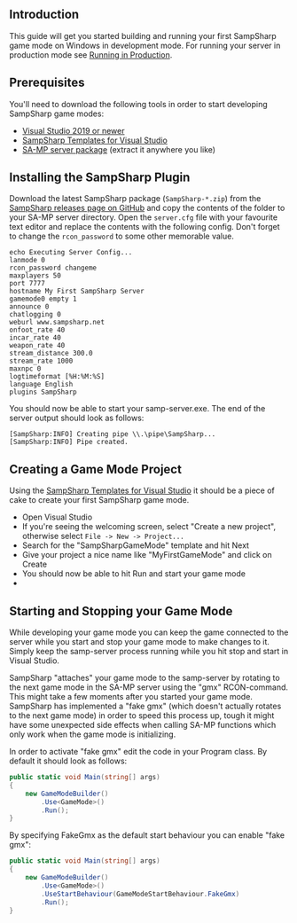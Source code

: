 Introduction
------------
This guide will get you started building and running your first SampSharp game
mode on Windows in development mode. For running your server in production mode
see [Running in Production](running-in-production).


Prerequisites
-------------
You'll need to download the following tools in order to start developing
SampSharp game modes:

- [Visual Studio 2019 or newer](https://visualstudio.microsoft.com/downloads/)
- [SampSharp Templates for Visual Studio][templates]
- [SA-MP server package](https://www.sa-mp.com/download.php) 
(extract it anywhere you like)



Installing the SampSharp Plugin
-------------------------------
Download the latest SampSharp package (`SampSharp-*.zip`) from the
[SampSharp releases page on GitHub](https://github.com/ikkentim/SampSharp/releases/tag/0.8.0) 
and copy the contents of the folder to your SA-MP server directory. Open the 
`server.cfg` file with your favourite text editor and replace the contents with
the following config. Don't forget to change the `rcon_password` to some other
memorable value.

```
echo Executing Server Config...
lanmode 0
rcon_password changeme
maxplayers 50
port 7777
hostname My First SampSharp Server
gamemode0 empty 1
announce 0
chatlogging 0
weburl www.sampsharp.net
onfoot_rate 40
incar_rate 40
weapon_rate 40
stream_distance 300.0
stream_rate 1000
maxnpc 0
logtimeformat [%H:%M:%S]
language English
plugins SampSharp
```

You should now be able to start your samp-server.exe. The end of the server
output should look as follows:

```
[SampSharp:INFO] Creating pipe \\.\pipe\SampSharp...
[SampSharp:INFO] Pipe created.
```

Creating a Game Mode Project
----------------------------
Using the [SampSharp Templates for Visual Studio][templates] it should be a
piece of cake to create your first SampSharp game mode.

- Open Visual Studio
- If you're seeing the welcoming screen, select "Create a new project",
otherwise select `File -> New -> Project...`
- Search for the "SampSharpGameMode" template and hit Next
- Give your project a nice name like "MyFirstGameMode" and click on Create
- You should now be able to hit Run and start your game mode
- 

Starting and Stopping your Game Mode
------------------------------------
While developing your game mode you can keep the game connected to the server
while you start and stop your game mode to make changes to it. Simply keep the
samp-server process running while you hit stop and start in Visual Studio.

SampSharp "attaches" your game mode to the samp-server by rotating to the next
game mode in the SA-MP server using the "gmx" RCON-command. This might take a
few moments after you started your game mode. SampSharp has implemented a
"fake gmx" (which doesn't actually rotates to the next game mode) in order to
speed this process up, tough it might have some unexpected side effects when
calling SA-MP functions which only work when the game mode is initializing.

In order to activate "fake gmx" edit the code in your Program class. By default
it should look as follows:

``` cs
public static void Main(string[] args)
{
	new GameModeBuilder()
		.Use<GameMode>()
		.Run();
}
```

By specifying FakeGmx as the default start behaviour you can enable "fake gmx":
``` cs
public static void Main(string[] args)
{
	new GameModeBuilder()
		.Use<GameMode>()
		.UseStartBehaviour(GameModeStartBehaviour.FakeGmx)
		.Run();
}
```

[templates]: https://marketplace.visualstudio.com/items?itemName=ikkentim.sampsharptempltes
